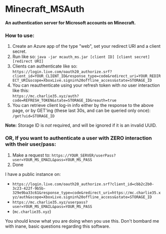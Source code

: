 # Minecraft_MSAuth
**An authentication server for Microsoft accounts on Minecraft.**

### How to use:

1. Create an Azure app of the type "web", set your redirect URI and a client secret.
2. Run like so: `java -jar mcauth_ms.jar [client ID] [client secret] [redirect URI]`
3. Clients can authenticate like so:  
    `https://login.live.com/oauth20_authorize.srf?client_id=YOUR_CLIENT_ID&response_type=code&redirect_uri=YOUR_REDIRECT_URI&scope=XboxLive.signin%20offline_access&state=STORAGE_ID`
4. You can reauthenticate using your refresh token with *no* user interaction like this:  
    `https://mc.charlie35.xyz/auth?code=REFRESH_TOKEN&state=STORAGE_ID&reauth=true`
5. You can retrieve client log-in info either by the response to the above page, or by GET'ing (these last 30s, and can be queried only once):  
    `/get?uid=STORAGE_ID`

**Note:** Storage ID is *not* required, and will be ignored if it is an invalid UUID.

### OR, If you want to authenticate a user with ZERO interaction with their user/pass:
1. Make a request to: `https://YOUR_SERVER/userPass?user=YOUR_MS_EMAIL&pass=YOUR_MS_PASS`
2. Done

I have a public instance on:
- `https://login.live.com/oauth20_authorize.srf?client_id=cbb2c2b0-3c23-422f-9b5b-329e9ba33c61&response_type=code&redirect_uri=https://mc.charlie35.xyz/auth&scope=XboxLive.signin%20offline_access&state=STORAGE_ID`
- `https://mc.charlie35.xyz/userpass?user=YOUR_MS_EMAIL&pass=YOUR_MS_PASS`
- (`mc.charlie35.xyz`)


You should know what you are doing when you use this. Don't bombard me with inane, basic questions regarding this software.
